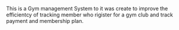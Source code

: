 This is a Gym management System to it was create to improve the efficientcy of tracking member who rigister for a gym club and track payment and membership plan.
